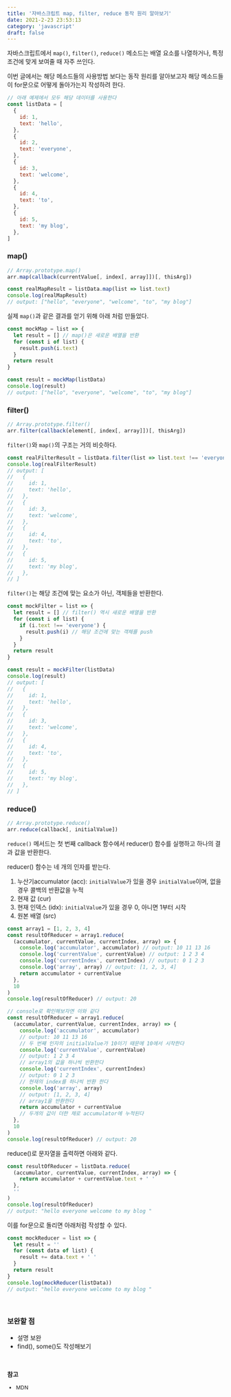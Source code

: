 ```yaml
---
title: '자바스크립트 map, filter, reduce 동작 원리 알아보기'
date: 2021-2-23 23:53:13
category: 'javascript'
draft: false
---
```


자바스크립트에서 `map()`, `filter()`, `reduce()` 메소드는 배열 요소를 나열하거나, 특정 조건에 맞게 보여줄 때 자주 쓰인다.

이번 글에서는 해당 메소드들의 사용방법 보다는 동작 원리를 알아보고자 해당 메소드들이 for문으로 어떻게 돌아가는지 작성하려 한다.

```js
// 아래 예제에서 모두 해당 데이터를 사용한다
const listData = [
  {
    id: 1,
    text: 'hello',
  },
  {
    id: 2,
    text: 'everyone',
  },
  {
    id: 3,
    text: 'welcome',
  },
  {
    id: 4,
    text: 'to',
  },
  {
    id: 5,
    text: 'my blog',
  },
]
```

### map()

```js
// Array.prototype.map()
arr.map(callback(currentValue[, index[, array]])[, thisArg])
```

```js
const realMapResult = listData.map(list => list.text)
console.log(realMapResult)
// output: ["hello", "everyone", "welcome", "to", "my blog"]
```

실제 `map()`과 같은 결과를 얻기 위해 아래 처럼 만들었다.

```js
const mockMap = list => {
  let result = [] // map()은 새로운 배열을 반환
  for (const i of list) {
    result.push(i.text)
  }
  return result
}

const result = mockMap(listData)
console.log(result)
// output: ["hello", "everyone", "welcome", "to", "my blog"]
```

### filter()

```js
// Array.prototype.filter()
arr.filter(callback(element[, index[, array]])[, thisArg])
```

`filter()`와 `map()`의 구조는 거의 비슷하다.

```js
const realFilterResult = listData.filter(list => list.text !== 'everyone')
console.log(realFilterResult)
// output: [
//   {
//     id: 1,
//     text: 'hello',
//   },
//   {
//     id: 3,
//     text: 'welcome',
//   },
//   {
//     id: 4,
//     text: 'to',
//   },
//   {
//     id: 5,
//     text: 'my blog',
//   },
// ]
```

`filter()`는 해당 조건에 맞는 요소가 아닌, 객체들을 반환한다.

```js
const mockFilter = list => {
  let result = [] // filter() 역시 새로운 배열을 반환
  for (const i of list) {
    if (i.text !== 'everyone') {
      result.push(i) // 해당 조건에 맞는 객체를 push
    }
  }
  return result
}

const result = mockFilter(listData)
console.log(result)
// output: [
//   {
//     id: 1,
//     text: 'hello',
//   },
//   {
//     id: 3,
//     text: 'welcome',
//   },
//   {
//     id: 4,
//     text: 'to',
//   },
//   {
//     id: 5,
//     text: 'my blog',
//   },
// ]
```

### reduce()

```js
// Array.prototype.reduce()
arr.reduce(callback[, initialValue])
```

`reduce()` 메서드는 첫 번째 callback 함수에서 reducer() 함수를 실행하고 하나의 결과 값을 반환한다.

reducer() 함수는 네 개의 인자를 받는다.

1. 누산기accumulator (acc): `initialValue`가 있을 경우 `initialValue`이며, 없을 경우 콜백의 반환값을 누적
2. 현재 값 (cur)
3. 현재 인덱스 (idx): `initialValue`가 있을 경우 0, 아니면 1부터 시작
4. 원본 배열 (src)

```js
const array1 = [1, 2, 3, 4]
const resultOfReducer = array1.reduce(
  (accumulator, currentValue, currentIndex, array) => {
    console.log('accumulator', accumulator) // output: 10 11 13 16
    console.log('currentValue', currentValue) // output: 1 2 3 4
    console.log('currentIndex', currentIndex) // output: 0 1 2 3
    console.log('array', array) // output: [1, 2, 3, 4]
    return accumulator + currentValue
  },
  10
)
console.log(resultOfReducer) // output: 20
```

```js
// console로 확인해보자면 이와 같다
const resultOfReducer = array1.reduce(
  (accumulator, currentValue, currentIndex, array) => {
    console.log('accumulator', accumulator)
    // output: 10 11 13 16
    // 두 번째 인자의 initialValue가 10이기 때문에 10에서 시작한다
    console.log('currentValue', currentValue)
    // output: 1 2 3 4
    // array1의 값을 하나씩 반환한다
    console.log('currentIndex', currentIndex)
    // output: 0 1 2 3
    // 현재의 index를 하나씩 반환 한다
    console.log('array', array)
    // output: [1, 2, 3, 4]
    // array1을 반환한다
    return accumulator + currentValue
    // 두개의 값이 더한 채로 accumulator에 누적된다
  },
  10
)
console.log(resultOfReducer) // output: 20
```

reduce()로 문자열을 출력하면 아래와 같다.

```js
const resultOfReducer = listData.reduce(
  (accumulator, currentValue, currentIndex, array) => {
    return accumulator + currentValue.text + ' '
  },
  ''
)
console.log(resultOfReducer)
// output: "hello everyone welcome to my blog "
```

이를 for문으로 돌리면 아래처럼 작성할 수 있다.

```js
const mockReducer = list => {
  let result = ''
  for (const data of list) {
    result += data.text + ' '
  }
  return result
}
console.log(mockReducer(listData))
// output: "hello everyone welcome to my blog "
```

<br />

### 보완할 점

- 설명 보완
- find(), some()도 작성해보기

<br />

**참고**

<div style="font-size: 12px;">

- MDN

</div>

